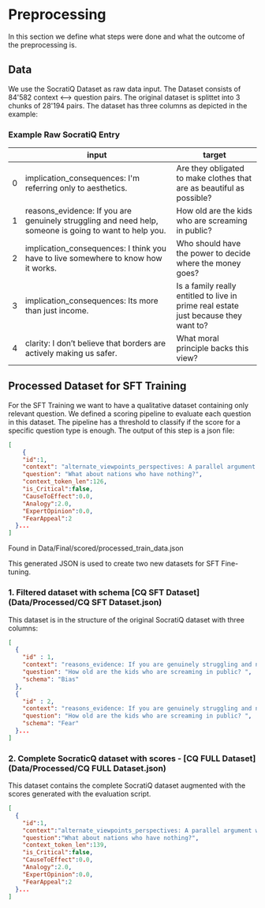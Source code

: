 # Preprocessing
In this section we define what steps were done and what the outcome of the preprocessing is.

## Data
We use the SocratiQ Dataset as raw data input. The Dataset consists of 84'582 context <--> question pairs. 
The original dataset is splittet into 3 chunks of 28'194 pairs. The dataset has three columns as depicted in the example:

### Example Raw SocratiQ Entry
|   | **input**                                                                                              | **target**                                                               |
|---|--------------------------------------------------------------------------------------------------------|-----------------------------------------------------------------------------------|
| 0 | implication_consequences: I'm referring only to aesthetics.                                            | Are they obligated to make clothes that are as beautiful as possible?             |
| 1 | reasons_evidence: If you are genuinely struggling and need help, someone is going to want to help you. | How old are the kids who are screaming in public?                                 |
| 2 | implication_consequences: I think you have to live somewhere to know how it works.                     | Who should have the power to decide where the money goes?                         |
| 3 | implication_consequences: Its more than just income.                                                   | Is a family really entitled to live in prime real estate just because they want to? |
| 4 | clarity: I don’t believe that borders are actively making us safer.                                    | What moral principle backs this view?                                             

## Processed Dataset for SFT Training
For the SFT Training we want to have a qualitative dataset containing only relevant question. 
We defined a scoring pipeline to evaluate each question in this dataset. 
The pipeline has a threshold to classify if the score for a specific question type is enough. 
The output of this step is a json file:

````json
[
    {
    "id":1,
    "context": "alternate_viewpoints_perspectives: A parallel argument would state that England is worse off because.",
    "question": "What about nations who have nothing?",
    "context_token_len":126,
    "is_Critical":false,
    "CauseToEffect":0.0,
    "Analogy":2.0,
    "ExpertOpinion":0.0,
    "FearAppeal":2
  }...
]

````
Found in Data/Final/scored/processed_train_data.json

This generated JSON is used to create two new datasets for SFT Fine-tuning. 
### 1. Filtered dataset with schema [CQ SFT Dataset](Data/Processed/CQ SFT Dataset.json)
This dataset is in the structure of the original SocratiQ dataset with three columns:
```json
[
  {
    "id" : 1,
    "context": "reasons_evidence: If you are genuinely struggling and need help, someone is going to want to help you.",
    "question": "How old are the kids who are screaming in public? ",
    "schema": "Bias"
  },
  {
    "id" : 2,
    "context": "reasons_evidence: If you are genuinely struggling and need help, someone is going to want to help you.",
    "question": "How old are the kids who are screaming in public? ",
    "schema": "Fear"
  }...
]
```


### 2. Complete SocraticQ dataset with scores - [CQ FULL Dataset](Data/Processed/CQ FULL Dataset.json)
This dataset contains the complete SocratiQ dataset augmented with the scores generated with the evaluation script.
```json
[
  {
    "id":1,
    "context":"alternate_viewpoints_perspectives: A parallel argument would state that England is worse off because America passed them as the dominant economic power in the world. Is the argument remotely true? Not at all - England has become far wealthier from trade with America. I'm typing this reply on a Samsung phone, made in Korea, which was an undeveloped country in the not too distant past. Who knows, maybe Vietnam has some kids now who will figure out a better smartphone. I'd love it if they became wealthy enough to actually make one. Your argument is essentially mercantilist, by thinking that trade is zero-sum, but actually trade improves income for all nations.",
    "question":"What about nations who have nothing?",
    "context_token_len":139,
    "is_Critical":false,
    "CauseToEffect":0.0,
    "Analogy":2.0,
    "ExpertOpinion":0.0,
    "FearAppeal":2
  }...
]
```

